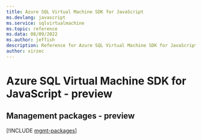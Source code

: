 ```yaml
---
title: Azure SQL Virtual Machine SDK for JavaScript
ms.devlang: javascript
ms.service: sqlvirtualmachine
ms.topic: reference
ms.data: 08/09/2022
ms.author: jeffish
description: Reference for Azure SQL Virtual Machine SDK for JavaScript
author: xirzec
---
```

# Azure SQL Virtual Machine SDK for JavaScript - preview

## Management packages - preview
[!INCLUDE [mgmt-packages](sql-virtual-machine-mgmt-index.md)]